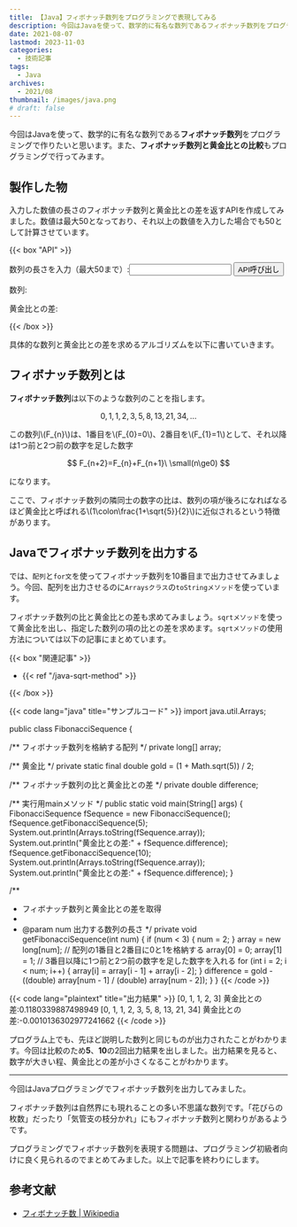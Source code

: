 ```yaml
---
title: 【Java】フィボナッチ数列をプログラミングで表現してみる
description: 今回はJavaを使って、数学的に有名な数列であるフィボナッチ数列をプログラミングで作りたいと思います。また、フィボナッチ数列と黄金比との比較もプログラミングで行ってみます。
date: 2021-08-07
lastmod: 2023-11-03
categories: 
  - 技術記事
tags: 
  - Java
archives: 
  - 2021/08
thumbnail: /images/java.png
# draft: false
---
```


今回はJavaを使って、数学的に有名な数列である**フィボナッチ数列**をプログラミングで作りたいと思います。また、**フィボナッチ数列と黄金比との比較**もプログラミングで行ってみます。

## 製作した物

入力した数値の長さのフィボナッチ数列と黄金比との差を返すAPIを作成してみました。数値は最大50となっており、それ以上の数値を入力した場合でも50として計算させています。

{{< box "API" >}}
<script type="text/javascript">
  function onButtonClick() {
    callApi(document.getElementById("num").value);
  }
  function callApi(num) {
    const url = 'https://uikadimgl2.execute-api.ap-northeast-1.amazonaws.com/dev/fibonaccisequence/?num='+num;
    const elem1 = document.getElementById("array");
    const elem2 = document.getElementById("difference");
    elem1.innerText = "読み込み中";
    elem2.innerText = "読み込み中";
    fetch(url)
      .then(function(response) {
        return response.text();
      })
      .then(function(text) {
        const parsed = JSON.parse(text);
        elem1.innerText = parsed.array;
        elem2.innerText = parsed.difference;
      });
  }
</script>
<p>数列の長さを入力（最大50まで）:<input id="num" type="number" max="50" />
<button onclick="onButtonClick()">API呼び出し</button></p>
<p><nobr>数列:</nobr><span id="array"></span></p>
<p>黄金比との差:<span id="difference"></span></p>
{{< /box >}}

具体的な数列と黄金比との差を求めるアルゴリズムを以下に書いていきます。

## フィボナッチ数列とは

**フィボナッチ数列**は以下のような数列のことを指します。

$$ 0,1,1,2,3,5,8,13,21,34,\ldots $$

この数列\\(F_{n}\\\)は、1番目を\\(F_{0}=0\\)、2番目を\\(F_{1}=1\\)として、それ以降は1つ前と2つ前の数字を足した数字

$$ F_{n+2}=F_{n}+F_{n+1}\ \small(n\ge0) $$

になります。

ここで、フィボナッチ数列の隣同士の数字の比は、数列の項が後ろになればなるほど黄金比と呼ばれる\\(1\colon\frac{1+\sqrt{5}}{2}\\)に近似されるという特徴があります。

## Javaでフィボナッチ数列を出力する

では、`配列`と`for文`を使ってフィボナッチ数列を10番目まで出力させてみましょう。今回、配列を出力させるのに`Arraysクラス`の`toStringメソッド`を使っています。

フィボナッチ数列の比と黄金比との差も求めてみましょう。`sqrtメソッド`を使って黄金比を出し、指定した数列の項の比との差を求めます。`sqrtメソッド`の使用方法については以下の記事にまとめています。

{{< box "関連記事" >}}
<ul>
<li>{{< ref "/java-sqrt-method" >}}</li>
</ul>
{{< /box >}}

{{< code lang="java" title="サンプルコード" >}}
import java.util.Arrays;

public class FibonacciSequence {

  /** フィボナッチ数列を格納する配列 */
  private long[] array;

  /** 黄金比 */
  private static final double gold = (1 + Math.sqrt(5)) / 2;

  /** フィボナッチ数列の比と黄金比との差 */
  private double difference;

  /** 実行用mainメソッド */
  public static void main(String[] args) {
    FibonacciSequence fSequence = new FibonacciSequence();
    fSequence.getFibonacciSequence(5);
    System.out.println(Arrays.toString(fSequence.array));
    System.out.println("黄金比との差:" + fSequence.difference);
    fSequence.getFibonacciSequence(10);
    System.out.println(Arrays.toString(fSequence.array));
    System.out.println("黄金比との差:" + fSequence.difference);
  }

  /**
   * フィボナッチ数列と黄金比との差を取得
   * 
   * @param num 出力する数列の長さ
   */
  private void getFibonacciSequence(int num) {
    if (num < 3) {
      num = 2;
    }
    array = new long[num];
    // 配列の1番目と2番目に0と1を格納する
    array[0] = 0;
    array[1] = 1;
    // 3番目以降に1つ前と2つ前の数字を足した数字を入れる
    for (int i = 2; i < num; i++) {
      array[i] = array[i - 1] + array[i - 2];
    }
    difference = gold - ((double) array[num - 1] / (double) array[num - 2]);
  }
}
{{< /code >}}

{{< code lang="plaintext" title="出力結果" >}}
[0, 1, 1, 2, 3]
黄金比との差:0.1180339887498949
[0, 1, 1, 2, 3, 5, 8, 13, 21, 34]
黄金比との差:-0.0010136302977241662
{{< /code >}}

プログラム上でも、先ほど説明した数列と同じものが出力されたことがわかります。今回は比較のため**5**、**10**の2回出力結果を出しました。出力結果を見ると、数字が大きい程、黄金比との差が小さくなることがわかります。

* * *

今回はJavaプログラミングでフィボナッチ数列を出力してみました。

フィボナッチ数列は自然界にも現れることの多い不思議な数列です。「花びらの枚数」だったり「気管支の枝分かれ」にもフィボナッチ数列と関わりがあるようです。

プログラミングでフィボナッチ数列を表現する問題は、プログラミング初級者向けに良く見られるのでまとめてみました。以上で記事を終わりにします。

## 参考文献

* [フィボナッチ数 | Wikipedia](https://ja.wikipedia.org/wiki/%E3%83%95%E3%82%A3%E3%83%9C%E3%83%8A%E3%83%83%E3%83%81%E6%95%B0)